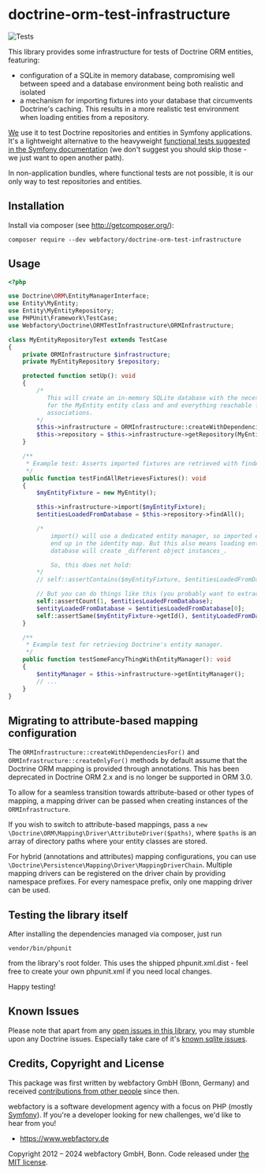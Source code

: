 doctrine-orm-test-infrastructure
================================

![Tests](https://github.com/webfactory/doctrine-orm-test-infrastructure/workflows/Tests/badge.svg)

This library provides some infrastructure for tests of Doctrine ORM entities, featuring:

- configuration of a SQLite in memory database, compromising well between speed and a database environment being both
  realistic and isolated
- a mechanism for importing fixtures into your database that circumvents Doctrine's caching. This results in a more
  realistic test environment when loading entities from a repository.

[We](https://www.webfactory.de/) use it to test Doctrine repositories and entities in Symfony applications. It's a
lightweight alternative to the
heavyweight [functional tests suggested in the Symfony documentation](http://symfony.com/doc/current/cookbook/testing/doctrine.html)
(we don't suggest you should skip those - we just want to open another path).

In non-application bundles, where functional tests are not possible,
it is our only way to test repositories and entities.

Installation
------------

Install via composer (see http://getcomposer.org/):

    composer require --dev webfactory/doctrine-orm-test-infrastructure

Usage
-----

```php
<?php

use Doctrine\ORM\EntityManagerInterface;
use Entity\MyEntity;
use Entity\MyEntityRepository;
use PHPUnit\Framework\TestCase;
use Webfactory\Doctrine\ORMTestInfrastructure\ORMInfrastructure;

class MyEntityRepositoryTest extends TestCase
{
    private ORMInfrastructure $infrastructure;
    private MyEntityRepository $repository;

    protected function setUp(): void
    {
        /*
           This will create an in-memory SQLite database with the necessary schema
           for the MyEntity entity class and and everything reachable from it through
           associations.
        */
        $this->infrastructure = ORMInfrastructure::createWithDependenciesFor(MyEntity::class);
        $this->repository = $this->infrastructure->getRepository(MyEntity::class);
    }

    /**
     * Example test: Asserts imported fixtures are retrieved with findAll().
     */
    public function testFindAllRetrievesFixtures(): void
    {
        $myEntityFixture = new MyEntity();

        $this->infrastructure->import($myEntityFixture);
        $entitiesLoadedFromDatabase = $this->repository->findAll();

        /* 
            import() will use a dedicated entity manager, so imported entities do not
            end up in the identity map. But this also means loading entities from the
            database will create _different object instances_.

            So, this does not hold:
        */
        // self::assertContains($myEntityFixture, $entitiesLoadedFromDatabase);

        // But you can do things like this (you probably want to extract that in a convenient assertion method):
        self::assertCount(1, $entitiesLoadedFromDatabase);
        $entityLoadedFromDatabase = $entitiesLoadedFromDatabase[0];
        self::assertSame($myEntityFixture->getId(), $entityLoadedFromDatabase->getId());
    }

    /**
     * Example test for retrieving Doctrine's entity manager.
     */
    public function testSomeFancyThingWithEntityManager(): void
    {
        $entityManager = $this->infrastructure->getEntityManager();
        // ...
    }
}
```

Migrating to attribute-based mapping configuration
--------------------------------------------------

The `ORMInfrastructure::createWithDependenciesFor()` and `ORMInfrastructure::createOnlyFor()` methods by default
assume that the Doctrine ORM mapping is provided through annotations. This has been deprecated in Doctrine ORM 2.x
and is no longer be supported in ORM 3.0.

To allow for a seamless transition towards attribute-based or other types of mapping, a mapping driver can be passed
when creating instances of the `ORMInfrastructure`.

If you wish to switch to attribute-based mappings, pass a `new \Doctrine\ORM\Mapping\Driver\AttributeDriver($paths)`,
where `$paths` is an array of directory paths where your entity classes are stored.

For hybrid (annotations and attributes) mapping configurations, you can use `\Doctrine\Persistence\Mapping\Driver\MappingDriverChain`.
Multiple mapping drivers can be registered on the driver chain by providing namespace prefixes. For every namespace prefix,
only one mapping driver can be used.

Testing the library itself
--------------------------

After installing the dependencies managed via composer, just run

    vendor/bin/phpunit

from the library's root folder. This uses the shipped phpunit.xml.dist - feel free to create your own phpunit.xml if you
need local changes.

Happy testing!

Known Issues
------------

Please note that apart from any [open issues in this library](https://github.com/webfactory/doctrine-orm-test-infrastructure/issues), you
may stumble upon any Doctrine issues. Especially take care of
it's [known sqlite issues](http://doctrine-dbal.readthedocs.org/en/latest/reference/known-vendor-issues.html#sqlite).

Credits, Copyright and License
------------------------------

This package was first written by webfactory GmbH (Bonn, Germany) and received [contributions
from other people](https://github.com/webfactory/doctrine-orm-test-infrastructure/graphs/contributors) since then.

webfactory is a software development agency with a focus on PHP (mostly [Symfony](http://github.com/symfony/symfony)).
If you're a developer looking for new challenges, we'd like to hear from you!

- <https://www.webfactory.de>

Copyright 2012 – 2024 webfactory GmbH, Bonn. Code released under [the MIT license](LICENSE).
